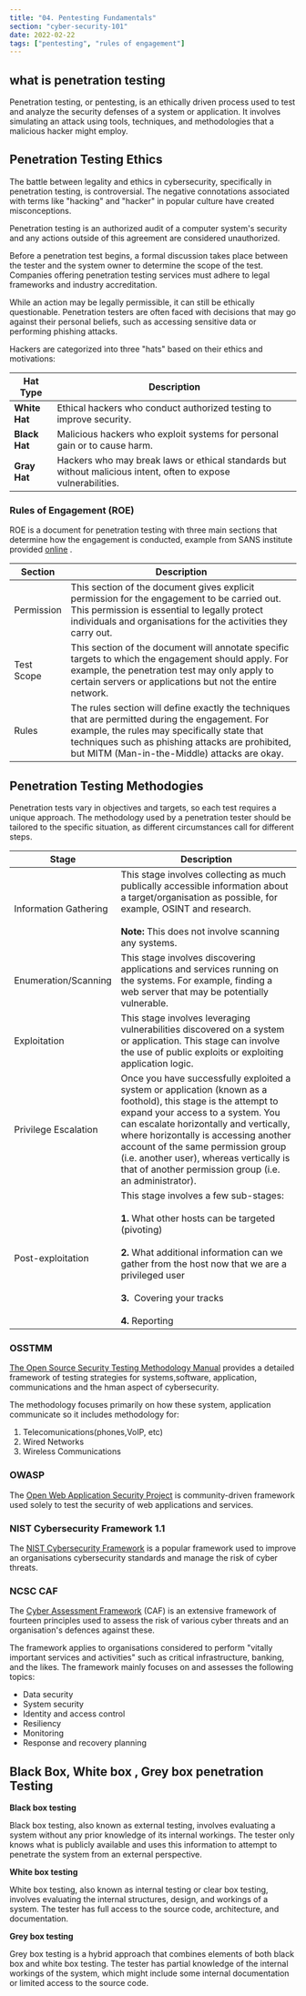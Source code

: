 ```yaml
---
title: "04. Pentesting Fundamentals"
section: "cyber-security-101"
date: 2022-02-22
tags: ["pentesting", "rules of engagement"]
---
```


## what is penetration testing

Penetration testing, or pentesting, is an ethically driven process used to test and analyze the security defenses of a system or application. It involves simulating an attack using tools, techniques, and methodologies that a malicious hacker might employ.

## Penetration Testing Ethics

The battle between legality and ethics in cybersecurity, specifically in penetration testing, is controversial. The negative connotations associated with terms like "hacking" and "hacker" in popular culture have created misconceptions. 

Penetration testing is an authorized audit of a computer system's security and any actions outside of this agreement are considered unauthorized. 

Before a penetration test begins, a formal discussion takes place between the tester and the system owner to determine the scope of the test. Companies offering penetration testing services must adhere to legal frameworks and industry accreditation. 

While an action may be legally permissible, it can still be ethically questionable. Penetration testers are often faced with decisions that may go against their personal beliefs, such as accessing sensitive data or performing phishing attacks.

Hackers are categorized into three "hats" based on their ethics and motivations:

|Hat Type|Description|
|---|---|
|**White Hat**|Ethical hackers who conduct authorized testing to improve security.|
|**Black Hat**|Malicious hackers who exploit systems for personal gain or to cause harm.|
|**Gray Hat**|Hackers who may break laws or ethical standards but without malicious intent, often to expose vulnerabilities.|

### Rules of Engagement (ROE)

ROE is a document for penetration testing with three main sections that determine how the engagement is conducted, example from SANS institute provided [online](https://sansorg.egnyte.com/dl/bF4I3yCcnt/?) .

| **Section** | **Description**                                                                                                                                                                                                                                      |
| ----------- | ---------------------------------------------------------------------------------------------------------------------------------------------------------------------------------------------------------------------------------------------------- |
| Permission  | This section of the document gives explicit permission for the engagement to be carried out. This permission is essential to legally protect individuals and organisations for the activities they carry out.                                        |
| Test Scope  | This section of the document will annotate specific targets to which the engagement should apply. For example, the penetration test may only apply to certain servers or applications but not the entire network.                                    |
| Rules       | The rules section will define exactly the techniques that are permitted during the engagement. For example, the rules may specifically state that techniques such as phishing attacks are prohibited, but MITM (Man-in-the-Middle) attacks are okay. |

## Penetration Testing Methodogies
Penetration tests vary in objectives and targets, so each test requires a unique approach. The methodology used by a penetration tester should be tailored to the specific situation, as different circumstances call for different steps.

| **Stage**             | **Description**                                                                                                                                                                                                                                                                                                                                                                  |
| --------------------- | -------------------------------------------------------------------------------------------------------------------------------------------------------------------------------------------------------------------------------------------------------------------------------------------------------------------------------------------------------------------------------- |
| Information Gathering | This stage involves collecting as much publically accessible information about a target/organisation as possible, for example, OSINT and research.<br><br>**Note:** This does not involve scanning any systems.                                                                                                                                                                  |
| Enumeration/Scanning  | This stage involves discovering applications and services running on the systems. For example, finding a web server that may be potentially vulnerable.                                                                                                                                                                                                                          |
| Exploitation          | This stage involves leveraging vulnerabilities discovered on a system or application. This stage can involve the use of public exploits or exploiting application logic.                                                                                                                                                                                                         |
| Privilege Escalation  | Once you have successfully exploited a system or application (known as a foothold), this stage is the attempt to expand your access to a system. You can escalate horizontally and vertically, where horizontally is accessing another account of the same permission group (i.e. another user), whereas vertically is that of another permission group (i.e. an administrator). |
| Post-exploitation     | This stage involves a few sub-stages:  <br><br>**1.** What other hosts can be targeted (pivoting)<br><br>**2.** What additional information can we gather from the host now that we are a privileged user<br><br>**3.**  Covering your tracks<br><br>**4.** Reporting                  |


### OSSTMM

[The Open Source Security Testing Methodology Manual](https://www.isecom.org/OSSTMM.3.pdf) provides a detailed framework of testing strategies for systems,software, application, communications and the hman aspect of cybersecurity.

The methodology focuses primarily on how these system, application communicate so it includes methodology for:

1. Telecomunications(phones,VoIP, etc)
2. Wired Networks
3. Wireless Communications

### OWASP

The [Open Web Application Security Project](https://owasp.org/) is community-driven framework used solely to test the security of web applications and services.

### NIST Cybersecurity Framework 1.1

The [NIST Cybersecurity Framework](https://www.nist.gov/cyberframework) is a popular framework used to improve an organisations cybersecurity standards and manage the risk of cyber threats.

### NCSC CAF

The [Cyber Assessment Framework](https://www.ncsc.gov.uk/collection/caf/caf-principles-and-guidance) (CAF) is an extensive framework of fourteen principles used to assess the risk of various cyber threats and an organisation's defences against these.

The framework applies to organisations considered to perform "vitally important services and activities" such as critical infrastructure, banking, and the likes. The framework mainly focuses on and assesses the following topics:

- Data security
- System security
- Identity and access control
- Resiliency
- Monitoring
- Response and recovery planning

## Black Box, White box , Grey box penetration Testing

**Black box testing**

Black box testing, also known as external testing, involves evaluating a system without any prior knowledge of its internal workings. The tester only knows what is publicly available and uses this information to attempt to penetrate the system from an external perspective.


**White box testing**

White box testing, also known as internal testing or clear box testing, involves evaluating the internal structures, design, and workings of a system. The tester has full access to the source code, architecture, and documentation.


**Grey box testing**

Grey box testing is a hybrid approach that combines elements of both black box and white box testing. The tester has partial knowledge of the internal workings of the system, which might include some internal documentation or limited access to the source code.



